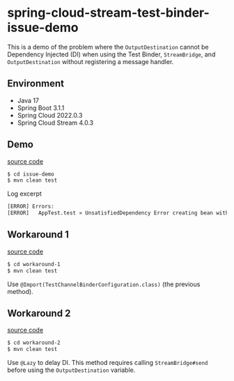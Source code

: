 # spring-cloud-stream-test-binder-issue-demo
This is a demo of the problem where the `OutputDestination` cannot be Dependency Injected (DI) when using the Test Binder, `StreamBridge`, and `OutputDestination` without registering a message handler.

## Environment
* Java 17
* Spring Boot 3.1.1
* Spring Cloud 2022.0.3
* Spring Cloud Stream 4.0.3

## Demo
[source code](./issue-demo/src/test/java/com/example/AppTest.java)
```bash
$ cd issue-demo
$ mvn clean test
```
Log excerpt
```bash
[ERROR] Errors:
[ERROR]   AppTest.test » UnsatisfiedDependency Error creating bean with name 'com.example.AppTest': Unsatisfied dependency expressed through field 'outputDestination': No qualifying bean of type 'org.springframework.cloud.stream.binder.test.OutputDestination' available: expected at least 1 bean which qualifies as autowire candidate. Dependency annotations: {@org.springframework.beans.factory.annotation.Autowired(required=true)}
```

## Workaround 1
[source code](./workaround-1/src/test/java/com/example/AppTest.java)
```bash
$ cd workaround-1
$ mvn clean test
```
Use `@Import(TestChannelBinderConfiguration.class)` (the previous method).

## Workaround 2
[source code](./workaround-2/src/test/java/com/example/AppTest.java)
```bash
$ cd workaround-2
$ mvn clean test
```
Use `@Lazy` to delay DI.
This method requires calling `StreamBridge#send` before using the `OutputDestination` variable.

